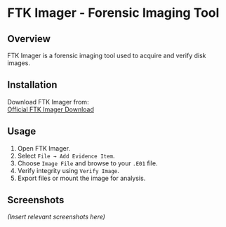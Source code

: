 # FTK Imager - Forensic Imaging Tool

## Overview
FTK Imager is a forensic imaging tool used to acquire and verify disk images.

## Installation
Download FTK Imager from:  
[Official FTK Imager Download](https://www.exterro.com/ftk-product-downloads/ftk-imager-4-7-3-81)

## Usage
1. Open FTK Imager.
2. Select `File → Add Evidence Item`.
3. Choose `Image File` and browse to your `.E01` file.
4. Verify integrity using `Verify Image`.
5. Export files or mount the image for analysis.

## Screenshots
*(Insert relevant screenshots here)*
